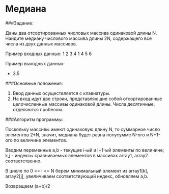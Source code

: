 #  Медиана
###Задание:

Даны два отсортированных числовых массива одинаковой длины N. Найдите медиану числового массива длины 2N, содержащего все числа из двух данных массивов.

Пример входных данных:
 1 2 3 4
 1 4 5 6

Пример выходных данных:
+ 3.5

###Основные положения:
1. Ввод данных осуществляется с клавиатуры.
2. На вход идут две строки, представляющие собой отсортированные целочисленные массивы одинаковой длины. Числа десятичные, отделяются пробелом.

###Алгоритм программы:

Поскольку массивы имеют одинаковую длину N, то суммарное число элементов 2*N, значит, медиана будет равна полусумме N-ого и N+1-ого по величине элементов. 

Вводим переменные a,b - текущие i-ый и i+1-ый элементы по величине; k,j - индексы сравниваемых элементов в массивах array1, array2 соответственно.

В цикле по 0 <= i <= N берем минимальный элемент из array1[k], array2[j],  увеличиваем соответствующий индекс, обновляем a,b.

Возвращаем (a+b)/2
